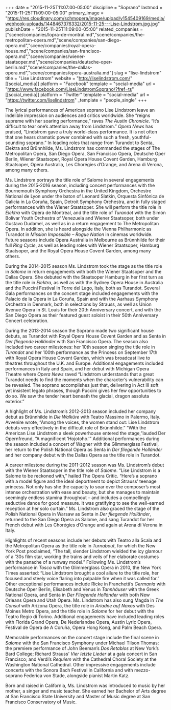 +++
date = "2015-11-25T11:07:00-05:00"
discipline = "Soprano"
lastmod = "2015-11-25T11:09:00-05:00"
primary_image = "https://res.cloudinary.com/schmopera/image/upload/v1545409169/media/webhook-uploads/1448467376332/2015-11-25---Lise-Lindstrom.jpg.jpg"
publishDate = "2015-11-25T11:09:00-05:00"
related_companies = ["scene/companies/lopra-de-montral.md","scene/companies/the-metropolitan-opera.md","scene/companies/san-diego-opera.md","scene/companies/royal-opera-house.md","scene/companies/san-francisco-opera.md","scene/companies/wiener-staatsoper.md","scene/companies/deutsche-oper-berlin.md","scene/companies/the-dallas-opera.md","scene/companies/opera-australia.md"]
slug = "lise-lindstrom"
title = "Lise Lindstrom"
website = "http://liselindstrom.com/"
[[social_media]]
platform = "Facebook"
template = "social-media"
url = "https://www.facebook.com/LiseLindstromSoprano/?fref=ts"
[[social_media]]
platform = "Twitter"
template = "social-media"
url = "https://twitter.com/liselindstrom"
_template = "people_single"
+++

The lyrical performances of American soprano Lise Lindstrom leave an indelible impression on audiences and critics worldwide.  She “reigns supreme with her soaring performance,” raves *The Austin Chronicle*. “It’s difficult to tear one’s attention away from Lindstrom.” *Opera News* has praised, “Lindstrom gave a truly world-class performance.  It is not often that one hears dramatic power combined with such a fresh, youthful-sounding soprano.”  In leading roles that range from Turandot to Senta, Elektra and Brünnhilde, Ms. Lindstrom has commanded the stages of The Metropolitan Opera, San Diego Opera, San Francisco Opera, Deutsche Oper Berlin, Wiener Staatsoper, Royal Opera House Covent Garden, Hamburg Staatsoper, Opera Australia, Les Chorégies d’Orange, and Arena di Verona, among many others.

Ms. Lindstrom portrays the title role of Salome in several engagements during the 2015-2016 season, including concert performances with the Bournemouth Symphony Orchestra in the United Kingdom, Orchestre National de Lyon under the baton of Leonard Slatkin, Orquesta Sinfónica de Galicia in La Coruña, Spain, Detroit Symphony Orchestra, and in fully staged performances with the Wiener Staatsoper.  She will perform the title role in *Elektra* with Opéra de Montréal, and the title role of *Turandot* with the Simón Bolívar Youth Orchestra of Venezuela and Wiener Staatsoper, both under Gustavo Dudamel, as well as in a return engagement to The Metropolitan Opera.  In addition, she is heard alongside the Vienna Philharmonic as Turandot in *Mission Impossible – Rogue Nation* in cinemas worldwide.  Future seasons include Opera Australia in Melbourne as Brünnhilde for their full *Ring Cycle*, as well as leading roles with Wiener Staatsoper, Hamburg Staatsoper, and the Royal Opera House Covent Garden, among many others.

During the 2014-2015 season Ms. Lindstrom took the stage as the title role in *Salome* in return engagements with both the Wiener Staatsoper and the Dallas Opera.  She debuted with the Staatsoper Hamburg in her first turn as the title role in *Elektra*, as well as with the Sydney Opera House in Australia and the Puccini Festival in Torre del Lago, Italy, both as Turandot. Several Gala performances on the concert stage included engagements with the Palacio de la Opera in La Coruña, Spain and with the Aarhaus Symphony Orchestra in Denmark, both in selections by Strauss, as well as Union Avenue Opera in St. Louis for their 20th Anniversary concert, and with the San Diego Opera as their featured guest soloist in their 50th Anniversary Concert celebration.

During the 2013-2014 season the Soprano made two significant house debuts, as Turandot with Royal Opera House Covent Garden and as Senta in *Der fliegende Holländer* with San Francisco Opera. The season also included two career milestones: her 10th season singing the title role in *Turandot* and her 100th performance as the Princess on September 17th with Royal Opera House Covent Garden, which was broadcast live to theatres throughout the U.K. and Europe. Additional engagements included performances in Italy and Spain, and her debut with Michigan Opera Theatre where *Opera News* raved “Lindstrom understands that a great Turandot needs to find the moments when the character’s vulnerability can be revealed. The soprano accomplishes just that, delivering in Act III soft yet insistent legato phrases, though Puccini gives her few opportunities to do so. We saw the tender heart beneath the glacial, dragon assoluta exterior.”

A highlight of Ms. Lindstrom’s 2012-2013 season included her company debut as Brünnhilde in *Die Walküre* with Teatro Massimo in Palermo, Italy. Avvenire wrote, “Among the voices, the women stand out: Lise Lindstrom debuts very effectively in the difficult role of Brünnhilde.” “With the American Lise Lindstrom a sleek powerhouse entered the stage,”lauded Der Opernfreund, “A magnificent ‘Hojotoho.’”  Additional performances during the season included a concert of Wagner with the Glimmerglass Festival, her return to the Polish National Opera as Senta in *Der fliegende Holländer* and her company debut with the Dallas Opera as the title role in Turandot.

A career milestone during the 2011-2012 season was Ms. Lindstrom’s debut with the Wiener Staatsoper in the title role of *Salome*. “Lise Lindstrom is a Salome to be reckoned with,” hailed The Opera Critic. “Here’s a soprano with a model figure and the ideal deportment to depict Strauss’ teenage princess.  Not only has she the capacity to soar over the composer’s most intense orchestration with ease and beauty, but she manages to maintain seemingly endless stamina throughout – and includes a compellingly seductive dance for good measure. It was gratifying to see the well-earned reception at her solo curtain.”  Ms. Lindstrom also graced the stage of the Polish National Opera in Warsaw as Senta in *Der fliegende Holländer*, returned to the San Diego Opera as Salome, and sang Turandot for her French debut with Les Chorégies d’Orange and again at Arena di Verona in Italy.

Highlights of recent seasons include her debuts with Teatro alla Scala and the Metropolitan Opera as the title role in *Turnabout*, for which the New York Post proclaimed, “The tall, slender Lindstrom wielded the icy glamour of a ’30s film star, working the trains and veils of her elaborate costumes with the panache of a runway model.”  Following Ms. Lindstrom’s performance in *Tosca* with the Glimmerglass Opera in 2010, the New York Times asserted: “Lise Lindstrom brought a cool allure to the title role, her focused and steely voice flaring into palpable fire when it was called for.”  Other exceptional performances include Ricke in Franchetti’s *Germania* with Deutsche Oper Berlin, Elisabeth and Venus in *Tannhäuser* with the Greek National Opera, and Senta in *Der Fliegende Holländer* with both New Orleans Opera and Utah Opera.  Ms. Lindstrom has also sung Magda in *The Consul* with Arizona Opera, the title role in *Ariadne auf Naxos* with Des Moines Metro Opera, and the title role in *Salome* for her debut with the Teatro Regio di Torino.  Additional engagements have included leading roles with Florida Grand Opera, De Nederlandse Opera, Austin Lyric Opera, Festival de Ópera de A Coruña, Opera Hong Kong, and Palm Beach Opera.

Memorable performances on the concert stage include the final scene in *Salome* with the San Francisco Symphony under Michael Tilson Thomas; the premiere performance of John Beeman’s *Dos Retablos* at New York’s Bard College; Richard Strauss’ *Vier letzte Lieder* at a gala concert in San Francisco; and Verdi’s *Requiem* with the Cathedral Choral Society at the Washington National Cathedral.  Other impressive engagements include concerts with the Sonora Bach Festival in California and with mezzo-soprano Federica von Stade, alongside pianist Martin Katz.

Born and raised in California, Ms. Lindstrom was introduced to music by her mother, a singer and music teacher.  She earned her Bachelor of Arts degree at San Francisco State University and Master of Music degree at San Francisco Conservatory of Music.
